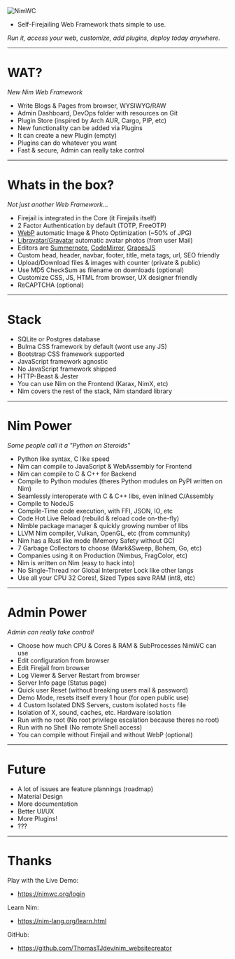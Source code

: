 
![NimWC](https://raw.githubusercontent.com/ThomasTJdev/nim_websitecreator/master/private/screenshots/NimWC_logo_shadow.png)

- Self-Firejailing Web Framework thats simple to use.

*Run it, access your web, customize, add plugins, deploy today anywhere.*

-----

# WAT?

*New Nim Web Framework*

- Write Blogs & Pages from browser, WYSIWYG/RAW
- Admin Dashboard, DevOps folder with resources on Git
- Plugin Store (inspired by Arch AUR, Cargo, PIP, etc)
- New functionality can be added via Plugins
- It can create a new Plugin (empty)
- Plugins can do whatever you want
- Fast & secure, Admin can really take control

-----

# Whats in the box?

*Not just another Web Framework...*

- Firejail is integrated in the Core (it Firejails itself)
- 2 Factor Authentication by default (TOTP, FreeOTP)
- [WebP](https://developers.google.com/speed/webp/docs/cwebp) automatic Image & Photo Optimization (~50% of JPG)
- [Libravatar/Gravatar](https://wiki.libravatar.org/libraries/#index2h1) automatic avatar photos (from user Mail)
- Editors are [Summernote](https://summernote.org), [CodeMirror](https://codemirror.net), [GrapesJS](https://grapesjs.com)
- Custom head, header, navbar, footer, title, meta tags, url, SEO friendly
- Upload/Download files & images with counter (private & public)
- Use MD5 CheckSum as filename on downloads (optional)
- Customize CSS, JS, HTML from browser, UX designer friendly
- ReCAPTCHA (optional)

-----

# Stack

- SQLite or Postgres database
- Bulma CSS framework by default (wont use any JS)
- Bootstrap CSS framework supported
- JavaScript framework agnostic
- No JavaScript framework shipped
- HTTP-Beast & Jester
- You can use Nim on the Frontend (Karax, NimX, etc)
- Nim covers the rest of the stack, Nim standard library

-----

# Nim Power

*Some people call it a "Python on Steroids"*

- Python like syntax, C like speed
- Nim can compile to JavaScript & WebAssembly for Frontend
- Nim can compile to C & C++ for Backend
- Compile to Python modules (theres Python modules on PyPI written on Nim)
- Seamlessly interoperate with C & C++ libs, even inlined C/Assembly
- Compile to NodeJS
- Compile-Time code execution, with FFI, JSON, IO, etc
- Code Hot Live Reload (rebuild & reload code on-the-fly)
- Nimble package manager & quickly growing number of libs
- LLVM Nim compiler, Vulkan, OpenGL, etc (from community)
- Nim has a Rust like mode (Memory Safety without GC)
- 7 Garbage Collectors to choose (Mark&Sweep, Bohem, Go, etc)
- Companies using it on Production (Nimbus, FragColor, etc)
- Nim is written on Nim (easy to hack into)
- No Single-Thread nor Global Interpreter Lock like other langs
- Use all your CPU 32 Cores!, Sized Types save RAM (int8, etc)

-----

# Admin Power

*Admin can really take control!*

- Choose how much CPU & Cores & RAM & SubProcesses NimWC can use
- Edit configuration from browser
- Edit Firejail from browser
- Log Viewer & Server Restart from browser
- Server Info page (Status page)
- Quick user Reset (without breaking users mail & password)
- Demo Mode, resets itself every 1 hour (for open public use)
- 4 Custom Isolated DNS Servers, custom isolated `hosts` file
- Isolation of X, sound, caches, etc. Hardware isolation
- Run with no root (No root privilege escalation because theres no root)
- Run with no Shell (No remote Shell access)
- You can compile without Firejail and without WebP (optional)

-----

# Future

- A lot of issues are feature plannings (roadmap)
- Material Design
- More documentation
- Better UI/UX
- More Plugins!
- ???

-----

# Thanks

Play with the Live Demo:
- https://nimwc.org/login

Learn Nim:
- https://nim-lang.org/learn.html

GitHub:
- https://github.com/ThomasTJdev/nim_websitecreator
